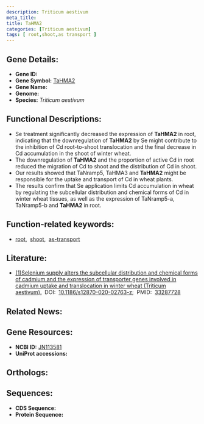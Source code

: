 ```yaml
---
description: Triticum aestivum
meta_title:
title: TaHMA2
categories: [Triticum aestivum]
tags: [ root,shoot,as transport ]
---
```


## Gene Details:
- **Gene ID:** []()
- **Gene Symbol:** <u>TaHMA2</u>
- **Gene Name:** 
- **Genome:** []()
- **Species:** *Triticum aestivum*

## Functional Descriptions:
   - Se treatment significantly decreased the expression of **TaHMA2** in root, indicating that the downregulation of **TaHMA2** by Se might contribute to the inhibition of Cd root-to-shoot translocation and the final decrease in Cd accumulation in the shoot of winter wheat.
   - The downregulation of **TaHMA2** and the proportion of active Cd in root reduced the migration of Cd to shoot and the distribution of Cd in shoot.
   - Our results showed that TaNramp5, TaHMA3 and **TaHMA2** might be responsible for the uptake and transport of Cd in wheat plants.
   - The results confirm that Se application limits Cd accumulation in wheat by regulating the subcellular distribution and chemical forms of Cd in winter wheat tissues, as well as the expression of TaNramp5-a, TaNramp5-b and **TaHMA2** in root.

## Function-related keywords:
   - [root](/tags/root/),&nbsp;&nbsp;[shoot](/tags/shoot/),&nbsp;&nbsp;[as-transport](/tags/as-transport/)

## Literature:
   - [(1)Selenium supply alters the subcellular distribution and chemical forms of cadmium and the expression of transporter genes involved in cadmium uptake and translocation in winter wheat (Triticum aestivum).](https://doi.org/10.1186/s12870-020-02763-z)&nbsp;&nbsp;DOI:&nbsp;&nbsp;[10.1186/s12870-020-02763-z](https://doi.org/10.1186/s12870-020-02763-z);&nbsp;&nbsp;PMID:&nbsp;&nbsp;[33287728](https://pubmed.ncbi.nlm.nih.gov/33287728/)

## Related News:

## Gene Resources:
- **NCBI ID:**  [JN113581](https://www.ncbi.nlm.nih.gov/gene/?term=JN113581)
- **UniProt accessions:**  [](https://www.uniprot.org/uniprotkb//entry)

## Orthologs:

## Sequences:
- **CDS Sequence:**
- **Protein Sequence:**
